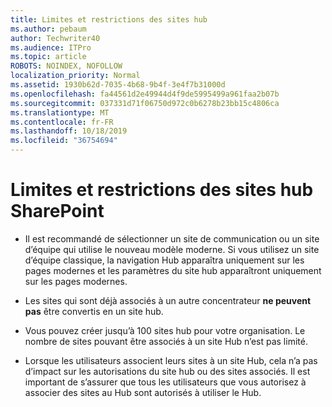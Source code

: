 ```yaml
---
title: Limites et restrictions des sites hub
ms.author: pebaum
author: Techwriter40
ms.audience: ITPro
ms.topic: article
ROBOTS: NOINDEX, NOFOLLOW
localization_priority: Normal
ms.assetid: 1930b62d-7035-4b68-9b4f-3e4f7b31000d
ms.openlocfilehash: fa44561d2e49944d4f9de5995499a961faa2b07b
ms.sourcegitcommit: 037331d71f06750d972c0b6278b23bb15c4806ca
ms.translationtype: MT
ms.contentlocale: fr-FR
ms.lasthandoff: 10/18/2019
ms.locfileid: "36754694"
---
```

# <a name="sharepoint-hub-site-limits-and-restrictions"></a>Limites et restrictions des sites hub SharePoint

- Il est recommandé de sélectionner un site de communication ou un site d’équipe qui utilise le nouveau modèle moderne. Si vous utilisez un site d’équipe classique, la navigation Hub apparaîtra uniquement sur les pages modernes et les paramètres du site hub apparaîtront uniquement sur les pages modernes.

- Les sites qui sont déjà associés à un autre concentrateur **ne peuvent pas** être convertis en un site hub.

- Vous pouvez créer jusqu’à 100 sites hub pour votre organisation. Le nombre de sites pouvant être associés à un site Hub n’est pas limité.

- Lorsque les utilisateurs associent leurs sites à un site Hub, cela n’a pas d’impact sur les autorisations du site hub ou des sites associés. Il est important de s’assurer que tous les utilisateurs que vous autorisez à associer des sites au Hub sont autorisés à utiliser le Hub.

